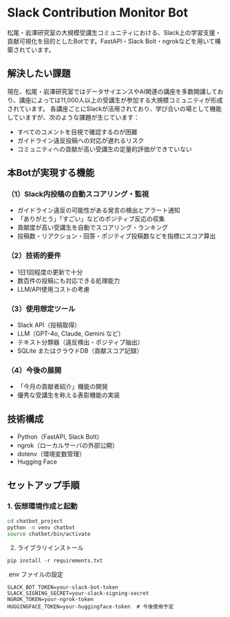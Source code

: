 # Slack Contribution Monitor Bot

松尾・岩澤研究室の大規模受講生コミュニティにおける、Slack上の学習支援・貢献可視化を目的としたBotです。FastAPI・Slack Bolt・ngrokなどを用いて構築されています。

##  解決したい課題

現在、松尾・岩澤研究室ではデータサイエンスやAI関連の講座を多数開講しており、講座によっては11,000人以上の受講生が参加する大規模コミュニティが形成されています。
各講座ごとにSlackが活用されており、学び合いの場として機能していますが、次のような課題が生じています：

- すべてのコメントを目視で確認するのが困難
- ガイドライン違反投稿への対応が遅れるリスク
- コミュニティへの貢献が高い受講生の定量的評価ができていない


##  本Botが実現する機能

### （1）Slack内投稿の自動スコアリング・監視

- ガイドライン違反の可能性がある発言の検出とアラート通知
- 「ありがとう」「すごい」などのポジティブ反応の収集
- 貢献度が高い受講生を自動でスコアリング・ランキング
- 投稿数・リアクション・回答・ポジティブ投稿数などを指標にスコア算出

### （2）技術的要件

- 1日1回程度の更新で十分
- 数百件の投稿にも対応できる処理能力
- LLM/API使用コストの考慮

### （3）使用想定ツール

- Slack API（投稿取得）
- LLM（GPT-4o, Claude, Gemini など）
- テキスト分類器（違反検出・ポジティブ抽出）
- SQLite またはクラウドDB（貢献スコア記録）

### （4）今後の展開

- 「今月の貢献者紹介」機能の開発
- 優秀な受講生を称える表彰機能の実装


##  技術構成

- Python（FastAPI, Slack Bolt）
- ngrok（ローカルサーバの外部公開）
- dotenv（環境変数管理）
- Hugging Face 


##  セットアップ手順

### 1. 仮想環境作成と起動

```bash
cd chatbot_project
python -m venv chatbot
source chatbot/bin/activate
```

2. ライブラリインストール
```
pip install -r requirements.txt
```
.env ファイルの設定
```
SLACK_BOT_TOKEN=your-slack-bot-token
SLACK_SIGNING_SECRET=your-slack-signing-secret
NGROK_TOKEN=your-ngrok-token
HUGGINGFACE_TOKEN=your-huggingface-token  # 今後使用予定
```


